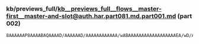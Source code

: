 ### kb/previews_full/kb__previews_full__flows__master-first__master-and-slot@auth.har.part081.md.part001.md (part 002)

```md
8AAAAAAP8AAAABAQAAAAD/AAAAAAD/AAAAAAAAAAAA/wABAAAAAAAAAAAAAAAAAAEA/wD/AAAAAAABAQAA/wD/AAEAAAAE//
```

```
